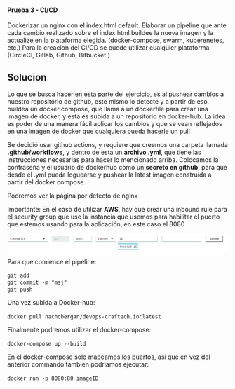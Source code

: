#### Prueba 3 - CI/CD

Dockerizar un nginx con el index.html default.
Elaborar un pipeline que ante cada cambio realizado sobre el index.html buildee la nueva imagen y la actualize en la plataforma elegida. (docker-compose, swarm, kuberenetes, etc.)
Para la creacion del CI/CD se puede utilizar cualquier plataforma (CircleCI, Gitlab, Github, Bitbucket.)

## Solucion

Lo que se busca hacer en esta parte del ejercicio, es al pushear cambios a nuestro repositorio de github, este mismo lo detecte y a partir de eso, buildea un docker compose, que llama a un dockerfile para crear una imagen de docker, y esta es subida a un repositorio en docker-hub. La idea es poder de una manera fácil aplicar los cambios y que se vean reflejados en una imagen de docker que cualquiera pueda hacerle un pull

Se decidió usar github actions, y requiere que creemos una carpeta llamada **.github/workflows**, y dentro de esta un **archivo .yml**, que tiene las instrucciones necesarias para hacer lo mencionado arriba. Colocamos la contraseña y el usuario de dockerhub como un **secreto en github**, para que desde el .yml pueda loguearse y pushear la latest imagen construida a partir del docker compose.

Podremos ver la página por defecto de nginx

Importante: En el caso de utilizar **AWS**, hay que crear una inbound rule para el security group que use la instancia que usemos para habilitar el puerto que estemos usando para la aplicación, en este caso el 8080

![Diagrama AWS](aws-securitygroup8080.png)


Para que comience el pipeline:

```
git add
git commit -m "msj"
git push
```

Una vez subida a Docker-hub:

```docker pull nachobergan/devops-craftech.io:latest```

Finalmente podremos utilizar el docker-compose:

 ```docker-compose up --build```

 En el docker-compose solo mapeamos los puertos, asi que en vez del anterior commando tambien podriamos ejecutar:

```docker run -p 8080:80 imageID```
